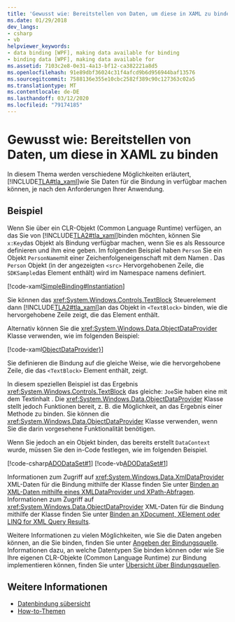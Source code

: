 ```yaml
---
title: 'Gewusst wie: Bereitstellen von Daten, um diese in XAML zu binden'
ms.date: 01/29/2018
dev_langs:
- csharp
- vb
helpviewer_keywords:
- data binding [WPF], making data available for binding
- binding data [WPF], making data available for
ms.assetid: 7103c2e8-0e31-4a13-bf12-ca382221a8d5
ms.openlocfilehash: 91e89dbf36024c31f4afcd9b6d956944baf13576
ms.sourcegitcommit: 7588136e355e10cbc2582f389c90c127363c02a5
ms.translationtype: MT
ms.contentlocale: de-DE
ms.lasthandoff: 03/12/2020
ms.locfileid: "79174185"
---
```

# <a name="how-to-make-data-available-for-binding-in-xaml"></a>Gewusst wie: Bereitstellen von Daten, um diese in XAML zu binden
In diesem Thema werden verschiedene Möglichkeiten erläutert, [!INCLUDE[TLA#tla_xaml](../../../../includes/tlasharptla-xaml-md.md)]wie Sie Daten für die Bindung in verfügbar machen können, je nach den Anforderungen Ihrer Anwendung.  
  
## <a name="example"></a>Beispiel  
 Wenn Sie über ein CLR-Objekt (Common Language Runtime) verfügen, an das Sie von [!INCLUDE[TLA2#tla_xaml](../../../../includes/tla2sharptla-xaml-md.md)]binden möchten, können Sie `x:Key`das Objekt als Bindung verfügbar machen, wenn Sie es als Ressource definieren und ihm eine geben. Im folgenden Beispiel haben `Person` Sie ein Objekt `PersonName`mit einer Zeichenfolgeneigenschaft mit dem Namen . Das `Person` Objekt (in der angezeigten `<src>` Hervorgehobenen Zeile, die `SDKSample`das Element enthält) wird im Namespace namens definiert.  
  
 [!code-xaml[SimpleBinding#Instantiation](~/samples/snippets/csharp/VS_Snippets_Wpf/SimpleBinding/CSharp/Page1.xaml?highlight=9,37)]  
  
 Sie können das <xref:System.Windows.Controls.TextBlock> Steuerelement dann [!INCLUDE[TLA2#tla_xaml](../../../../includes/tla2sharptla-xaml-md.md)]an das Objekt in `<TextBlock>` binden, wie die hervorgehobene Zeile zeigt, die das Element enthält.
  
 Alternativ können Sie die <xref:System.Windows.Data.ObjectDataProvider> Klasse verwenden, wie im folgenden Beispiel:  
  
 [!code-xaml[ObjectDataProvider}](~/samples/snippets/visualbasic/VS_Snippets_Wpf/SimpleBinding/VisualBasic/Page1.xaml?highlight=10-14,42)]  
  
 Sie definieren die Bindung auf die gleiche Weise, wie die hervorgehobene Zeile, die das `<TextBlock>` Element enthält, zeigt.  
  
 In diesem speziellen Beispiel ist das Ergebnis <xref:System.Windows.Controls.TextBlock> das gleiche: `Joe`Sie haben eine mit dem Textinhalt . Die <xref:System.Windows.Data.ObjectDataProvider> Klasse stellt jedoch Funktionen bereit, z. B. die Möglichkeit, an das Ergebnis einer Methode zu binden. Sie können die <xref:System.Windows.Data.ObjectDataProvider> Klasse verwenden, wenn Sie die darin vorgesehene Funktionalität benötigen.  
  
 Wenn Sie jedoch an ein Objekt binden, das bereits erstellt `DataContext` wurde, müssen Sie den in-Code festlegen, wie im folgenden Beispiel.  
  
 [!code-csharp[ADODataSet#1](~/samples/snippets/csharp/VS_Snippets_Wpf/ADODataSet/CSharp/Window1.xaml.cs#1)]
 [!code-vb[ADODataSet#1](~/samples/snippets/visualbasic/VS_Snippets_Wpf/ADODataSet/VisualBasic/Window1.xaml.vb#1)]  
  
 Informationen zum Zugriff auf <xref:System.Windows.Data.XmlDataProvider> XML-Daten für die Bindung mithilfe der Klasse finden Sie unter [Binden an XML-Daten mithilfe eines XMLDataProvider und XPath-Abfragen](how-to-bind-to-xml-data-using-an-xmldataprovider-and-xpath-queries.md). Informationen zum Zugriff auf <xref:System.Windows.Data.ObjectDataProvider> XML-Daten für die Bindung mithilfe der Klasse finden Sie unter [Binden an XDocument, XElement oder LINQ for XML Query Results](how-to-bind-to-xdocument-xelement-or-linq-for-xml-query-results.md).  
  
 Weitere Informationen zu vielen Möglichkeiten, wie Sie die Daten angeben können, an die Sie binden, finden Sie unter [Angeben der Bindungsquelle](how-to-specify-the-binding-source.md). Informationen dazu, an welche Datentypen Sie binden können oder wie Sie Ihre eigenen CLR-Objekte (Common Language Runtime) zur Bindung implementieren können, finden Sie unter [Übersicht über Bindungsquellen](binding-sources-overview.md).  
  
## <a name="see-also"></a>Weitere Informationen

- [Datenbindung sübersicht](../../../desktop-wpf/data/data-binding-overview.md)
- [How-to-Themen](data-binding-how-to-topics.md)
